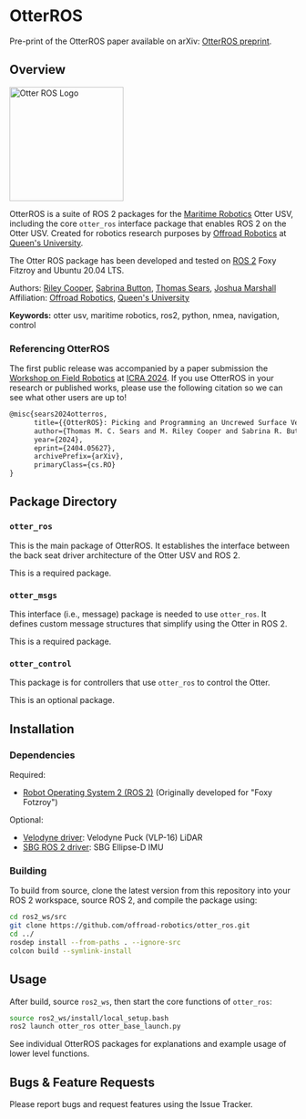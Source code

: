 # OtterROS

Pre-print of the OtterROS paper available on arXiv: [OtterROS preprint](https://arxiv.org/abs/2404.05627).

## Overview

<img src="https://i.imgur.com/4PBpnlb.png" alt="Otter ROS Logo" width="200"/>

OtterROS is a suite of ROS 2 packages for the [Maritime Robotics] Otter USV, including the core `otter_ros` interface package that enables ROS 2 on the Otter USV. Created for robotics research purposes by [Offroad Robotics] at [Queen's University].

The Otter ROS package has been developed and tested on [ROS 2] Foxy Fitzroy and Ubuntu 20.04 LTS.

Authors: [Riley Cooper](15mrc5@queensu.ca), [Sabrina Button](sabrina.button@queensu.ca), [Thomas Sears](thomas.sears@queensu.ca), [Joshua Marshall](joshua.marshall@queensu.ca)
Affiliation: [Offroad Robotics], [Queen's University]

**Keywords:** otter usv, maritime robotics, ros2, python, nmea, navigation, control

### Referencing OtterROS

The first public release was accompanied by a paper submission the [Workshop on Field Robotics](https://norlab-ulaval.github.io/workshop_field_robotics_icra2024/) at [ICRA 2024](https://2024.ieee-icra.org/). If you use OtterROS in your research or published works, please use the following citation so we can see what other users are up to!

<!-- ```latex
@inproceedings{offroad_otter_ros,
  title={{OtterROS}: Picking and Programming an Uncrewed Surface Vessel for Experimental Field Robotics Research with {ROS 2}},
  author={Thomas M. C. Sears, M. Riley Cooper, Sabrina R. Button, and Joshua A. Marshall},
  booktitle={2024 {IEEE} International Conference on Robotics and Automation {(ICRA)}}
  seriestitle={Workshop on Field Robotics},
  year={2024},
}
``` -->

```latex
@misc{sears2024otterros,
      title={{OtterROS}: Picking and Programming an Uncrewed Surface Vessel for Experimental Field Robotics Research with {ROS} 2}, 
      author={Thomas M. C. Sears and M. Riley Cooper and Sabrina R. Button and Joshua A. Marshall},
      year={2024},
      eprint={2404.05627},
      archivePrefix={arXiv},
      primaryClass={cs.RO}
}
```

## Package Directory

### `otter_ros`
This is the main package of OtterROS. It establishes the interface between the back seat driver architecture of the Otter USV and ROS 2.

This is a required package.

### `otter_msgs`
This interface (i.e., message) package is needed to use `otter_ros`. It defines custom message structures that simplify using the Otter in ROS 2.

This is a required package.

### `otter_control`
This package is for controllers that use `otter_ros` to control the Otter.

This is an optional package.

## Installation

### Dependencies

Required:
- [Robot Operating System 2 (ROS 2)](https://docs.ros.org/en/foxy/index.html) (Originally developed for "Foxy Fotzroy")

Optional:
- [Velodyne driver](https://github.com/ros-drivers/velodyne): Velodyne Puck (VLP-16) LiDAR
- [SBG ROS 2 driver](https://github.com/SBG-Systems/sbg_ros2_driver): SBG Ellipse-D IMU


### Building

To build from source, clone the latest version from this repository into your ROS 2 workspace, source ROS 2, and compile the package using:

```bash
cd ros2_ws/src
git clone https://github.com/offroad-robotics/otter_ros.git
cd ../
rosdep install --from-paths . --ignore-src
colcon build --symlink-install
```

## Usage

After build, source `ros2_ws`, then start the core functions of `otter_ros`:

```bash
source ros2_ws/install/local_setup.bash
ros2 launch otter_ros otter_base_launch.py
```

See individual OtterROS packages for explanations and example usage of lower level functions.

## Bugs & Feature Requests

Please report bugs and request features using the Issue Tracker.

[ROS 2]: http://www.ros.org
[Offroad Robotics]: https://offroad.engineering.queensu.ca/
[Queen's University]: https://queensu.ca
[Maritime Robotics]: https://www.maritimerobotics.com/